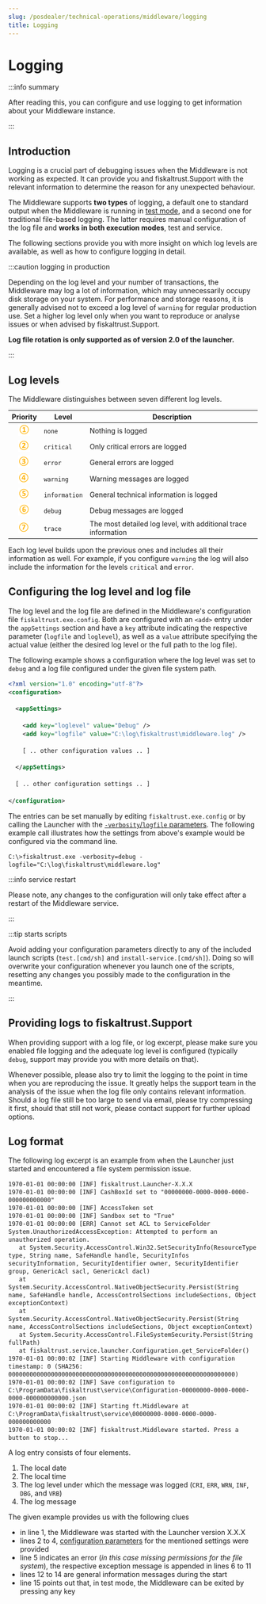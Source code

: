 ```yaml
---
slug: /posdealer/technical-operations/middleware/logging
title: Logging
---
```

# Logging

:::info summary

After reading this, you can configure and use logging to get information about your Middleware instance.

:::

## Introduction

Logging is a crucial part of debugging issues when the Middleware is not working as expected. It can provide you and fiskaltrust.Support with the relevant information to determine the reason for any unexpected behaviour.

The Middleware supports **two types** of logging, a default one to standard output when the Middleware is running in [test mode](launcher.md#in-test-mode), and a second one for traditional file-based logging. The latter requires manual configuration of the log file and **works in both execution modes**, test and service.

The following sections provide you with more insight on which log levels are available, as well as how to configure logging in detail.

:::caution logging in production

Depending on the log level and your number of transactions, the Middleware may log a lot of information, which may unnecessarily occupy disk storage on your system. For performance and storage reasons, it is generally advised not to exceed a log level of `warning` for regular production use. Set a higher log level only when you want to reproduce or analyse issues or when advised by fiskaltrust.Support.

**Log file rotation is only supported as of version 2.0 of the launcher.**

:::

## Log levels

The Middleware distinguishes between seven different log levels.

|            Priority             | Level         | Description                                                    |
| :-----------------------------: | ------------- | -------------------------------------------------------------- |
| ![](../../images/numbers/circle-1o.png) | `none`        | Nothing is logged                                              |
| ![](../../images/numbers/circle-2o.png) | `critical`    | Only critical errors are logged                                |
| ![](../../images/numbers/circle-3o.png) | `error`       | General errors are logged                                      |
| ![](../../images/numbers/circle-4o.png) | `warning`     | Warning messages are logged                                    |
| ![](../../images/numbers/circle-5o.png) | `information` | General technical information is logged                        |
| ![](../../images/numbers/circle-6o.png) | `debug`       | Debug messages are logged                                      |
| ![](../../images/numbers/circle-7o.png) | `trace`       | The most detailed log level, with additional trace information |

Each log level builds upon the previous ones and includes all their information as well. For example, if you configure `warning` the log will also include the information for the levels `critical` and `error`.



## Configuring the log level and log file

The log level and the log file are defined in the Middleware's configuration file `fiskaltrust.exe.config`. Both are configured with an `<add>` entry under the `appSettings` section and have a `key` attribute indicating the respective parameter (`logfile` and `loglevel`), as well as a `value` attribute specifying the actual value (either the desired log level or the full path to the log file).

The following example shows a configuration where the log level was set to `debug` and a log file configured under the given file system path.

```xml
<?xml version="1.0" encoding="utf-8"?>
<configuration>

  <appSettings>

    <add key="loglevel" value="Debug" />
    <add key="logfile" value="C:\log\fiskaltrust\middleware.log" />

    [ .. other configuration values .. ]

  </appSettings>

  [ .. other configuration settings .. ]

</configuration>
```



The entries can be set manually by editing `fiskaltrust.exe.config` or by calling the Launcher with the [`-verbosity`/`logfile` parameters](configuration.md#parameters). The following example call illustrates how the settings from above's example would be configured via the command line.


```shell
C:\>fiskaltrust.exe -verbosity=debug -logfile="C:\log\fiskaltrust\middleware.log"
```



:::info service restart

Please note, any changes to the configuration will only take effect after a restart of the Middleware service.

:::

:::tip starts scripts

Avoid adding your configuration parameters directly to any of the included launch scripts (`test.[cmd/sh]` and `install-service.[cmd/sh]`). Doing so will overwrite your configuration whenever you launch one of the scripts, resetting any changes you possibly made to the configuration in the meantime.

:::



## Providing logs to fiskaltrust.Support

When providing support with a log file, or log excerpt, please make sure you enabled file logging and the adequate log level is configured (typically `debug`, support may provide you with more details on that).

Whenever possible, please also try to limit the logging to the point in time when you are reproducing the issue. It greatly helps the support team in the analysis of the issue when the log file only contains relevant information. Should a log file still be too large to send via email, please try compressing it first, should that still not work, please contact support for further upload options.




## Log format

The following log excerpt is an example from when the Launcher just started and encountered a file system permission issue.

```
1970-01-01 00:00:00 [INF] fiskaltrust.Launcher-X.X.X
1970-01-01 00:00:00 [INF] CashBoxId set to "00000000-0000-0000-0000-000000000000"
1970-01-01 00:00:00 [INF] AccessToken set
1970-01-01 00:00:00 [INF] Sandbox set to "True"
1970-01-01 00:00:00 [ERR] Cannot set ACL to ServiceFolder
System.UnauthorizedAccessException: Attempted to perform an unauthorized operation.
   at System.Security.AccessControl.Win32.SetSecurityInfo(ResourceType type, String name, SafeHandle handle, SecurityInfos securityInformation, SecurityIdentifier owner, SecurityIdentifier group, GenericAcl sacl, GenericAcl dacl)
   at System.Security.AccessControl.NativeObjectSecurity.Persist(String name, SafeHandle handle, AccessControlSections includeSections, Object exceptionContext)
   at System.Security.AccessControl.NativeObjectSecurity.Persist(String name, AccessControlSections includeSections, Object exceptionContext)
   at System.Security.AccessControl.FileSystemSecurity.Persist(String fullPath)
   at fiskaltrust.service.launcher.Configuration.get_ServiceFolder()
1970-01-01 00:00:02 [INF] Starting Middleware with configuration timestamp: 0 (SHA256: 0000000000000000000000000000000000000000000000000000000000000000)
1970-01-01 00:00:02 [INF] Save configuration to C:\ProgramData\fiskaltrust\service\Configuration-00000000-0000-0000-0000-000000000000.json
1970-01-01 00:00:02 [INF] Starting ft.Middleware at C:\ProgramData\fiskaltrust\service\00000000-0000-0000-0000-000000000000
1970-01-01 00:00:02 [INF] fiskaltrust.Middleware started. Press a button to stop...
```

A log entry consists of four elements.

1. The local date
2. The local time
3. The log level under which the message was logged (`CRI`, `ERR`, `WRN`, `INF`, `DBG`, and `VRB`)
4. The log message

The given example provides us with the following clues

* in line 1, the Middleware was started with the Launcher version X.X.X
* lines 2 to 4, [configuration parameters](configuration.md#parameters) for the mentioned settings were provided
* line 5 indicates an error (*in this case missing permissions for the file system*), the respective exception message is appended in lines 6 to 11
* lines 12 to 14 are general information messages during the start
* line 15 points out that, in test mode, the Middleware can be exited by pressing any key